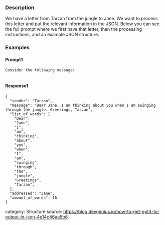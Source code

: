 ### Description
We have a letter from Tarzan from the jungle to Jane. We want to process this letter and put the relevant information in the JSON. Below you can see the full prompt where we first have that letter, then the processing instructions, and an example JSON structure.

### Examples

#### Prompt1
```
Consider the following message:


```

#### Response1
```
{
  "sender": "Tarzan",
  "message": "Dear Jane, I am thinking about you when I am swinging through the jungle. Greetings, Tarzan",
  "list_of_words": [
    "Dear",
    "Jane",
    "I",
    "am",
    "thinking",
    "about",
    "you",
    "when",
    "I",
    "am",
    "swinging",
    "through",
    "the",
    "jungle",
    "Greetings",
    "Tarzan",
  ],
  "addressed": "Jane",
  "amount_of_words": 16
}

```



category: Structure
source: https://blog.devgenius.io/how-to-get-gpt3-to-output-in-json-4e14c46aa5b6

